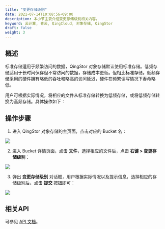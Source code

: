 ```yaml
---
title: "变更存储级别"
date: 2021-07-14T10:08:56+09:00
description: 本小节主要介绍变更存储级别相关内容。
keyword: 云计算, 青云, QingCloud, 对象存储, QingStor
draft: false
weight: 3
---
```


## 概述
标准存储适用于频繁访问的数据，QingStor 对象存储默认使用标准存储。低频存储适用于长时间保存但不常访问的数据，存储成本更低。但相比标准存储，低频存储采用的硬件拥有略低的吞吐和略高的访问延迟，硬件在频繁读写情况下寿命略低。

用户可根据实际情况，将相应的文件从标准存储转换为低频存储，或将低频存储转换为高频存储。具体操作如下：

## 操作步骤

1. 进入 QingStor 对象存储的主页面，点击对应的 Bucket 名：

 ![](/storage/object-storage/_images/console_main.png)

2. 进入 Bucket 详情页面，点击 **文件**，选择相应的文件后，点击 **右键 > 变更存储级别**：

 ![](/storage/object-storage/_images/object_file_level1.png)

3. 弹出 **变更存储级别** 对话框，用户根据实际情况以及提示信息，选择相应的存储级别后，点击 **提交** 按钮即可：

 ![](/storage/object-storage/_images/object_file_level2.png)

## 相关API

可参见 [API 文档](/storage/object-storage/api/object/basic_opt/put/#存储级别)。

